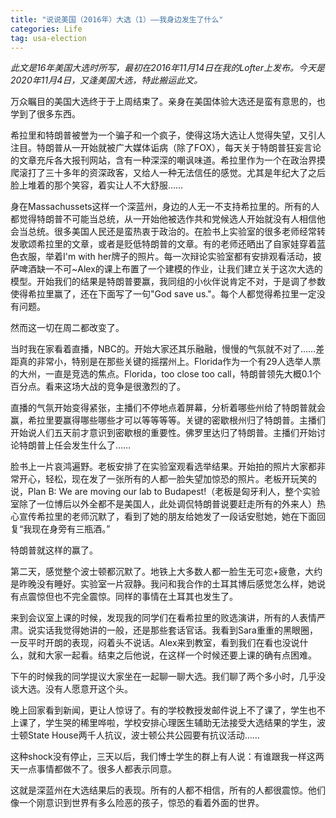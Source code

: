 ```yaml
---
title: "说说美国（2016年）大选（1）——我身边发生了什么"
categories: Life
tag: usa-election
---
```


*此文是16年美国大选时所写，最初在2016年11月14日在我的Lofter上发布。今天是2020年11月4日，又逢美国大选，特此搬运此文。*

万众瞩目的美国大选终于于上周结束了。亲身在美国体验大选还是蛮有意思的，也学到了很多东西。

希拉里和特朗普被誉为一个骗子和一个疯子，使得这场大选让人觉得失望，又引人注目。特朗普从一开始就被广大媒体诟病（除了FOX），每天关于特朗普狂妄言论的文章充斥各大报刊网站，含有一种深深的嘲讽味道。希拉里作为一个在政治界摸爬滚打了三十多年的资深政客，又给人一种无法信任的感觉。尤其是年纪大了之后脸上堆着的那个笑容，着实让人不大舒服……

身在Massachussets这样一个深蓝州，身边的人无一不支持希拉里的。所有的人都觉得特朗普不可能当总统，从一开始他被选作共和党候选人开始就没有人相信他会当总统。很多美国人民还是蛮热衷于政治的。在脸书上实验室的很多老师经常转发歌颂希拉里的文章，或者是贬低特朗普的文章。有的老师还晒出了自家娃穿着蓝色衣服，举着I'm with her牌子的照片。每一次辩论实验室都有安排观看活动，披萨啤酒缺一不可~Alex的课上布置了一个建模的作业，让我们建立关于这次大选的模型。开始我们的结果是特朗普要赢，我同组的小伙伴说肯定不对，于是调了参数使得希拉里赢了，还在下面写了一句"God save us."。每个人都觉得希拉里一定没有问题。

然而这一切在周二都改变了。

当时我在家看着直播，NBC的。开始大家还其乐融融，慢慢的气氛就不对了……差距真的非常小，特别是在那些关键的摇摆州上。Florida作为一个有29人选举人票的大州，一直是竞选的焦点。Florida，too close too call，特朗普领先大概0.1个百分点。看来这场大战的竞争是很激烈的了。

直播的气氛开始变得紧张，主播们不停地点着屏幕，分析着哪些州给了特朗普就会赢，希拉里要赢得哪些哪些才可以等等等等。关键的密歇根州归了特朗普。主播们开始说人们五天前才意识到密歇根的重要性。佛罗里达归了特朗普。主播们开始讨论特朗普上任会发生什么了……

脸书上一片哀鸿遍野。老板安排了在实验室观看选举结果。开始拍的照片大家都非常开心，轻松，现在发了一张所有的人都一脸失望加惊恐的照片。老板开玩笑的说，Plan B: We are moving our lab to Budapest!（老板是匈牙利人，整个实验室除了一位博后以外全都不是美国人，此处调侃特朗普说要赶走所有的外来人）热心宣传希拉里的老师沉默了，看到了她的朋友给她发了一段话安慰她，她在下面回复“我现在身旁有三瓶酒。”

特朗普就这样的赢了。

第二天，感觉整个波士顿都沉默了。地铁上大多数人都一脸生无可恋+疲惫，大约是昨晚没有睡好。实验室一片寂静。我问和我合作的土耳其博后感觉怎么样，她说有点震惊但也不完全震惊。同样的事情在土耳其也发生了。

来到会议室上课的时候，发现我的同学们在看希拉里的败选演讲，所有的人表情严肃。说实话我觉得她讲的一般，还是那些套话官话。我看到Sara重重的黑眼圈，一反平时开朗的表现，闷着头不说话。Alex来到教室，看到我们在看也没说什么，就和大家一起看。结束之后他说，在这样一个时候还要上课的确有点困难。

下午的时候我的同学提议大家坐在一起聊一聊大选。我们聊了两个多小时，几乎没谈大选。没有人愿意开这个头。

晚上回家看到新闻，更让人惊讶了。有的学校教授发邮件说上不了课了，学生也不上课了，学生哭的稀里哗啦，学校安排心理医生辅助无法接受大选结果的学生，波士顿State House两千人抗议，波士顿公共公园要有抗议活动……

这种shock没有停止，三天以后，我们博士学生的群上有人说：有谁跟我一样这两天一点事情都做不了。很多人都表示同意。

这就是深蓝州在大选结果后的表现。所有的人都不相信，所有的人都很震惊。他们像一个刚意识到世界有多么险恶的孩子，惊恐的看着外面的世界。